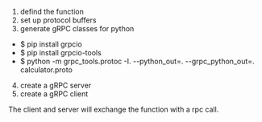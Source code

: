 1. defind the function
2. set up protocol buffers
3. generate gRPC classes for python
  - $ pip install grpcio
  - $ pip install grpcio-tools
  - $ python -m grpc_tools.protoc -I. --python_out=. --grpc_python_out=. calculator.proto
4. create a gRPC server
5. create a gRPC client

The client and server will exchange the function with a rpc call.
